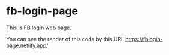 # fb-login-page
This is FB login web page.

You can see the render of this code by this URl: https://fblogin-page.netlify.app/
